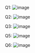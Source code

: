 Q1: ![image](https://github.com/user-attachments/assets/bd65133f-ade3-4db3-88cf-c39732dcf60d)

Q2: ![image](https://github.com/user-attachments/assets/6749e26f-9b60-4f74-a84e-dc3cc721eff1)

Q3: ![image](https://github.com/user-attachments/assets/28c7eb26-38da-43e7-9e2f-c8852c9eb1fb)

Q5: ![image](https://github.com/user-attachments/assets/431ff566-06d8-445f-86a9-df56716f5e50)

Q6: ![image](https://github.com/user-attachments/assets/0dfcf027-d578-4321-98e9-c73efec6ee9a)
